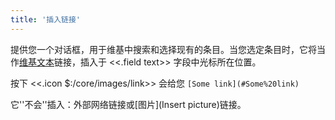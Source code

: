 ```yaml
---
title: '插入链接'
---
```


提供您一个对话框，用于维基中搜索和选择现有的条目。当您选定条目时，它将当作[维基文本](WikiText)链接，插入于 <<.field text>> 字段中光标所在位置。

按下 <<.icon $:/core/images/link>> 会给您 `[Some link](#Some%20link)`

它''不会''插入：外部网络链接或[图片](Insert picture)链接。